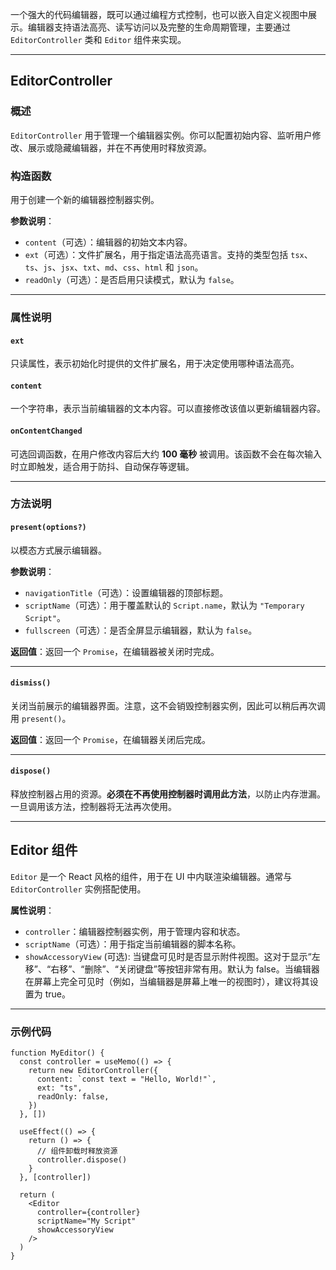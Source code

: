 一个强大的代码编辑器，既可以通过编程方式控制，也可以嵌入自定义视图中展示。编辑器支持语法高亮、读写访问以及完整的生命周期管理，主要通过 `EditorController` 类和 `Editor` 组件来实现。

---

## EditorController

### 概述

`EditorController` 用于管理一个编辑器实例。你可以配置初始内容、监听用户修改、展示或隐藏编辑器，并在不再使用时释放资源。

### 构造函数

用于创建一个新的编辑器控制器实例。

**参数说明**：

* `content`（可选）：编辑器的初始文本内容。
* `ext`（可选）：文件扩展名，用于指定语法高亮语言。支持的类型包括 `tsx`、`ts`、`js`、`jsx`、`txt`、`md`、`css`、`html` 和 `json`。
* `readOnly`（可选）：是否启用只读模式，默认为 `false`。

---

### 属性说明

#### `ext`

只读属性，表示初始化时提供的文件扩展名，用于决定使用哪种语法高亮。

#### `content`

一个字符串，表示当前编辑器的文本内容。可以直接修改该值以更新编辑器内容。

#### `onContentChanged`

可选回调函数，在用户修改内容后大约 **100 毫秒** 被调用。该函数不会在每次输入时立即触发，适合用于防抖、自动保存等逻辑。

---

### 方法说明

#### `present(options?)`

以模态方式展示编辑器。

**参数说明**：

* `navigationTitle`（可选）：设置编辑器的顶部标题。
* `scriptName`（可选）：用于覆盖默认的 `Script.name`，默认为 `"Temporary Script"`。
* `fullscreen`（可选）：是否全屏显示编辑器，默认为 `false`。

**返回值**：返回一个 `Promise`，在编辑器被关闭时完成。

---

#### `dismiss()`

关闭当前展示的编辑器界面。注意，这不会销毁控制器实例，因此可以稍后再次调用 `present()`。

**返回值**：返回一个 `Promise`，在编辑器关闭后完成。

---

#### `dispose()`

释放控制器占用的资源。**必须在不再使用控制器时调用此方法**，以防止内存泄漏。一旦调用该方法，控制器将无法再次使用。

---

## Editor 组件

`Editor` 是一个 React 风格的组件，用于在 UI 中内联渲染编辑器。通常与 `EditorController` 实例搭配使用。

**属性说明**：

* `controller`：编辑器控制器实例，用于管理内容和状态。
* `scriptName`（可选）：用于指定当前编辑器的脚本名称。
* `showAccessoryView` (可选): 当键盘可见时是否显示附件视图。这对于显示“左移”、“右移”、“删除”、“关闭键盘”等按钮非常有用。默认为 false。当编辑器在屏幕上完全可见时（例如，当编辑器是屏幕上唯一的视图时），建议将其设置为 true。

---

### 示例代码

```tsx
function MyEditor() {
  const controller = useMemo(() => {
    return new EditorController({
      content: `const text = "Hello, World!"`,
      ext: "ts",
      readOnly: false,
    })
  }, [])
  
  useEffect(() => {
    return () => {
      // 组件卸载时释放资源
      controller.dispose()
    }
  }, [controller])

  return (
    <Editor
      controller={controller}
      scriptName="My Script"
      showAccessoryView
    />
  )
}
```